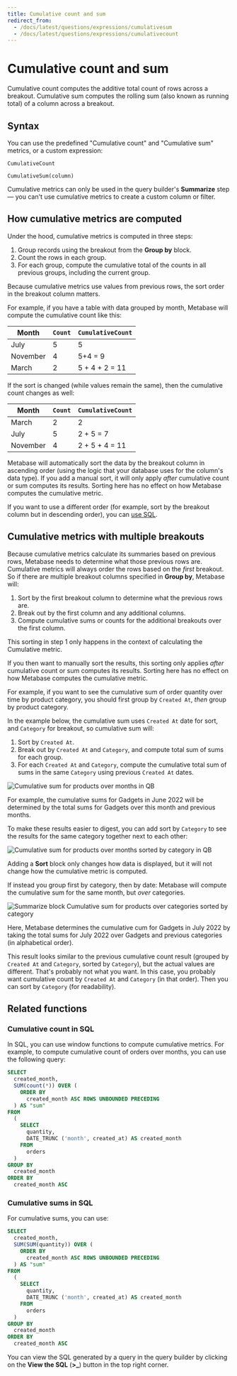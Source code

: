 ```yaml
---
title: Cumulative count and sum
redirect_from:
  - /docs/latest/questions/expressions/cumulativesum
  - /docs/latest/questions/expressions/cumulativecount
---
```


# Cumulative count and sum

Cumulative count computes the additive total count of rows across a breakout. Cumulative sum computes the rolling sum (also known as running total) of a column across a breakout.

## Syntax

You can use the predefined "Cumulative count" and "Cumulative sum" metrics, or a custom expression:

```
CumulativeCount
```

```
CumulativeSum(column)
```

Cumulative metrics can only be used in the query builder's **Summarize** step — you can't use cumulative metrics to create a custom column or filter.

## How cumulative metrics are computed

Under the hood, cumulative metrics is computed in three steps:

1. Group records using the breakout from the **Group by** block.
2. Count the rows in each group.
3. For each group, compute the cumulative total of the counts in all previous groups, including the current group.

Because cumulative metrics use values from previous rows, the sort order in the breakout column matters.

For example, if you have a table with data grouped by month, Metabase will compute the cumulative count like this:

| Month    | `Count` | `CumulativeCount` |
| -------- | ------- | ----------------- |
| July     | 5       | 5                 |
| November | 4       | 5+4 = 9           |
| March    | 2       | 5 + 4 + 2 = 11    |

If the sort is changed (while values remain the same), then the cumulative count changes as well:

| Month    | `Count` | `CumulativeCount` |
| -------- | ------- | ----------------- |
| March    | 2       | 2                 |
| July     | 5       | 2 + 5 = 7         |
| November | 4       | 2 + 5 + 4 = 11    |

Metabase will automatically sort the data by the breakout column in ascending order (using the logic that your database uses for the column's data type). If you add a manual sort, it will only apply _after_ cumulative count or sum computes its results. Sorting here has no effect on how Metabase computes the cumulative metric.

If you want to use a different order (for example, sort by the breakout column but in descending order), you can [use SQL](#related-functions).

## Cumulative metrics with multiple breakouts

Because cumulative metrics calculate its summaries based on previous rows, Metabase needs to determine what those previous rows are. Cumulative metrics will always order the rows based on the _first_ breakout. So if there are multiple breakout columns specified in **Group by**, Metabase will:

1. Sort by the first breakout column to determine what the previous rows are.
2. Break out by the first column and any additional columns.
3. Compute cumulative sums or counts for the additional breakouts over the first column.

This sorting in step 1 only happens in the context of calculating the Cumulative metric.

If you then want to manually sort the results, this sorting only applies _after_ cumulative count or sum computes its results. Sorting here has no effect on how Metabase computes the cumulative metric.

For example, if you want to see the cumulative sum of order quantity over time by product category, you should first group by `Created At`, _then_ group by product category.

In the example below, the cumulative sum uses `Created At` date for sort, and `Category` for breakout, so cumulative sum will:

1. Sort by `Created At`.
2. Break out by `Created At` and `Category`, and compute total sum of sums for each group.
3. For each `Created At` and `Category`, compute the cumulative total sum of sums in the same `Category` using previous `Created At` dates.

![Cumulative sum for products over months in QB](../../images/cumulative-metric.png)

For example, the cumulative sums for Gadgets in June 2022 will be determined by the total sums for Gadgets over this month and previous months.

To make these results easier to digest, you can add sort by `Category` to see the results for the same category together next to each other:

![Cumulative sum for products over months sorted by category in QB](../../images/cumulative-metric-plus-sort.png)

Adding a **Sort** block only changes how data is displayed, but it will not change how the cumulative metric is computed.

If instead you group first by category, then by date: Metabase will compute the cumulative sum for the same month, but _over_ categories.

![Summarize block Cumulative sum for products over categories sorted by category](../../images/cumulative-metric-reverse.png)

Here, Metabase determines the cumulative cum for Gadgets in July 2022 by taking the total sums for July 2022 over Gadgets and previous categories (in alphabetical order).

This result looks similar to the previous cumulative count result (grouped by `Created At` and `Category`, sorted by `Category`), but the actual values are different. That's probably not what you want. In this case, you probably want cumulative count by `Created At` and `Category` (in that order). Then you can sort by `Category` (for readability).

## Related functions

### Cumulative count in SQL

In SQL, you can use window functions to compute cumulative metrics. For example, to compute cumulative count of orders over months, you can use the following query:

```sql
SELECT
  created_month,
  SUM(count(*)) OVER (
    ORDER BY
      created_month ASC ROWS UNBOUNDED PRECEDING
  ) AS "sum"
FROM
  (
    SELECT
      quantity,
      DATE_TRUNC ('month', created_at) AS created_month
    FROM
      orders
  )
GROUP BY
  created_month
ORDER BY
  created_month ASC
```

### Cumulative sums in SQL

For cumulative sums, you can use:

```sql
SELECT
  created_month,
  SUM(SUM(quantity)) OVER (
    ORDER BY
      created_month ASC ROWS UNBOUNDED PRECEDING
  ) AS "sum"
FROM
  (
    SELECT
      quantity,
      DATE_TRUNC ('month', created_at) AS created_month
    FROM
      orders
  )
GROUP BY
  created_month
ORDER BY
  created_month ASC
```

You can view the SQL generated by a query in the query builder by clicking on the **View the SQL** (**>\_**) button in the top right corner.

